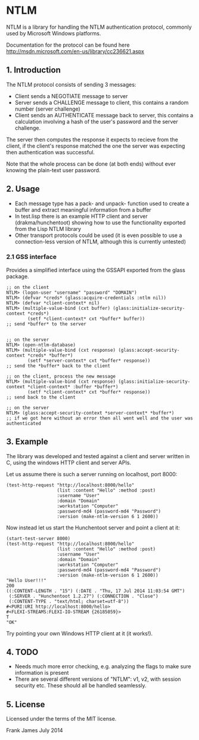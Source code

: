 
# NTLM

NTLM is a library for handling the NTLM authentication protocol, commonly used by Microsoft Windows platforms.

Documentation for the protocol can be found here http://msdn.microsoft.com/en-us/library/cc236621.aspx

## 1. Introduction

The NTLM protocol consists of sending 3 messages:
* Client sends a NEGOTIATE message to server
* Server sends a CHALLENGE message to client, this contains a random number (server challenge)
* Client sends an AUTHENTICATE message back to server, this contains a calculation involving a hash 
of the user's password and the server challenge.

The server then computes the response it expects to recieve from the client, if the client's response 
matched the one the server was expecting then authentication was successful. 

Note that the whole process can be done (at both ends) without ever knowing the plain-text user password.


## 2. Usage

* Each message type has a pack- and unpack- function used to create a buffer and extract meaningful information from a buffer
* In test.lisp there is an example HTTP client and server (drakma/hunchentoot) showing how to use the functionality exported from the Lisp NTLM library
* Other transport protocols could be used (it is even possible to use a connection-less version of NTLM, although this is currently untested)

### 2.1 GSS interface
Provides a simplified interface using the GSSAPI exported from the glass package.

```
;; on the client 
NTLM> (logon-user "username" "password" "DOMAIN")
NTLM> (defvar *creds* (glass:acquire-credentials :ntlm nil))
NTLM> (defvar *client-context* nil)
NTLM> (multiple-value-bind (cxt buffer) (glass:initialize-security-context *creds*)
        (setf *client-context* cxt *buffer* buffer))
;; send *buffer* to the server 


;; on the server 
NTLM> (open-ntlm-database)
NTLM> (multiple-value-bind (cxt response) (glass:accept-security-context *creds* *buffer*)
        (setf *server-context* cxt *buffer* response))
;; send the *buffer* back to the client 

;; on the client, process the new message
NTLM> (multiple-value-bind (cxt response) (glass:initialize-security-context *client-context* :buffer *buffer*)
        (setf *client-context* cxt *buffer* response))
;; send back to the client

;; on the server 
NTLM> (glass:accept-security-context *server-context* *buffer*)
;; if we got here without an error then all went well and the user was authenticated

```

## 3. Example

The library was developed and tested against a client and server written in C, using the windows HTTP client and server APIs.

Let us assume there is such a server running on localhost, port 8000:

```
(test-http-request "http://localhost:8000/hello" 
                   (list :content "Hello" :method :post) 
                   :username "User" 
                   :domain "Domain" 
                   :workstation "Computer" 
                   :password-md4 (password-md4 "Password") 
                   :version (make-ntlm-version 6 1 2600))
```

Now instead let us start the Hunchentoot server and point a client at it:
```
(start-test-server 8000)
(test-http-request "http://localhost:8000/hello" 
                   (list :content "Hello" :method :post) 
                   :username "User" 
                   :domain "Domain" 
                   :workstation "Computer" 
                   :password-md4 (password-md4 "Password") 
                   :version (make-ntlm-version 6 1 2600))
"Hello User!!!"
200
((:CONTENT-LENGTH . "15") (:DATE . "Thu, 17 Jul 2014 11:03:54 GMT")
 (:SERVER . "Hunchentoot 1.2.27") (:CONNECTION . "Close")
 (:CONTENT-TYPE . "text/html; charset=utf-8"))
#<PURI:URI http://localhost:8000/hello>
#<FLEXI-STREAMS:FLEXI-IO-STREAM {26185059}>
T
"OK"
```

Try pointing your own Windows HTTP client at it (it works!).

## 4. TODO

* Needs much more error checking, e.g. analyzing the flags to make sure information is present
* There are several different versions of "NTLM": v1, v2, with session security etc. 
These should all be handled seamlessly.

## 5. License
Licensed under the terms of the MIT license.

Frank James
July 2014

